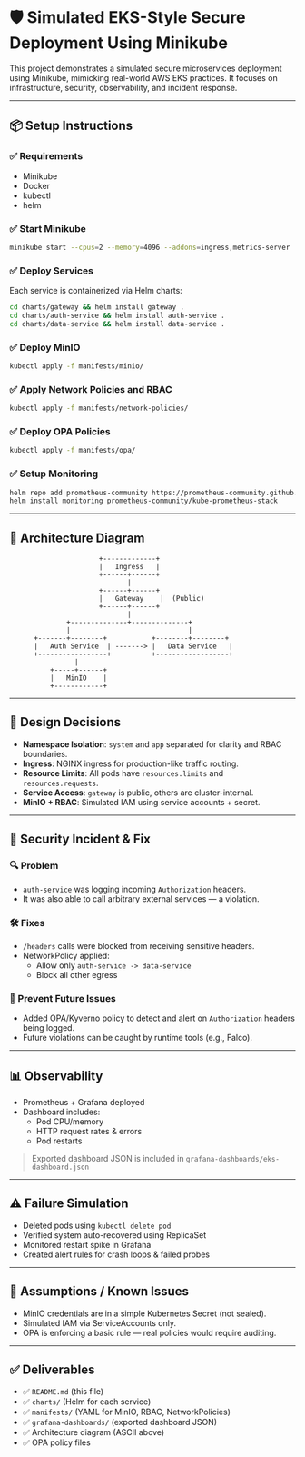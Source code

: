 
# 🛡️ Simulated EKS-Style Secure Deployment Using Minikube

This project demonstrates a simulated secure microservices deployment using Minikube, mimicking real-world AWS EKS practices. It focuses on infrastructure, security, observability, and incident response.

---
## 📦 Setup Instructions

### ✅ Requirements

- Minikube
- Docker
- kubectl
- helm

### ✅ Start Minikube

```bash
minikube start --cpus=2 --memory=4096 --addons=ingress,metrics-server
```

### ✅ Deploy Services

Each service is containerized via Helm charts:

```bash
cd charts/gateway && helm install gateway .
cd charts/auth-service && helm install auth-service .
cd charts/data-service && helm install data-service .
```

### ✅ Deploy MinIO

```bash
kubectl apply -f manifests/minio/
```

### ✅ Apply Network Policies and RBAC

```bash
kubectl apply -f manifests/network-policies/
```

### ✅ Deploy OPA Policies

```bash
kubectl apply -f manifests/opa/
```

### ✅ Setup Monitoring

```bash
helm repo add prometheus-community https://prometheus-community.github.io/helm-charts
helm install monitoring prometheus-community/kube-prometheus-stack
```

---

## 🧱 Architecture Diagram

```
                      +-------------+
                      |   Ingress   |
                      +------+------+
                             |
                      +------+------+
                      |   Gateway    |  (Public)
                      +------+------+
                             |
              +--------------+--------------+
              |                             |
      +-------+--------+           +--------+--------+
      |   Auth Service  | -------> |   Data Service   |
      +-----------------+          +------------------+
                |
          +-----+------+
          |   MinIO    |
          +------------+
```

---

## 🎯 Design Decisions

- **Namespace Isolation**: `system` and `app` separated for clarity and RBAC boundaries.
- **Ingress**: NGINX ingress for production-like traffic routing.
- **Resource Limits**: All pods have `resources.limits` and `resources.requests`.
- **Service Access**: `gateway` is public, others are cluster-internal.
- **MinIO + RBAC**: Simulated IAM using service accounts + secret.

---

## 🚨 Security Incident & Fix

### 🔍 Problem

- `auth-service` was logging incoming `Authorization` headers.
- It was also able to call arbitrary external services — a violation.

### 🛠️ Fixes

- `/headers` calls were blocked from receiving sensitive headers.
- NetworkPolicy applied:
  - Allow only `auth-service -> data-service`
  - Block all other egress

### 🔐 Prevent Future Issues

- Added OPA/Kyverno policy to detect and alert on `Authorization` headers being logged.
- Future violations can be caught by runtime tools (e.g., Falco).

---

## 📊 Observability

- Prometheus + Grafana deployed
- Dashboard includes:
  - Pod CPU/memory
  - HTTP request rates & errors
  - Pod restarts

> Exported dashboard JSON is included in `grafana-dashboards/eks-dashboard.json`

---

## ⚠️ Failure Simulation

- Deleted pods using `kubectl delete pod`
- Verified system auto-recovered using ReplicaSet
- Monitored restart spike in Grafana
- Created alert rules for crash loops & failed probes

---

## 📝 Assumptions / Known Issues

- MinIO credentials are in a simple Kubernetes Secret (not sealed).
- Simulated IAM via ServiceAccounts only.
- OPA is enforcing a basic rule — real policies would require auditing.

---

## ✅ Deliverables

- ✅ `README.md` (this file)
- ✅ `charts/` (Helm for each service)
- ✅ `manifests/` (YAML for MinIO, RBAC, NetworkPolicies)
- ✅ `grafana-dashboards/` (exported dashboard JSON)
- ✅ Architecture diagram (ASCII above)
- ✅ OPA policy files
